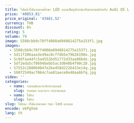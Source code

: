 ```yaml
---
title: ไฟหน้าไฟฉายคาดศีรษะ LED แบบเต็มอุปกรณ์เสริมรถยนต์สำหรับ Audi Q5 L
price: '40853.81'
price_original: '43461.52'
currency: THB
discount: 6%
rating: 5
volume: 79
image: S508cbb9c70ff4008a0940814275a153f1.jpg
images:
  - S508cbb9c70ff4008a0940814275a153f1.jpg
  - Sd11f206aaa3e49ac8cffdb5e79b26190o.jpg
  - Sc9dfaa44fc5a4552bd51772d33aa86bdo.jpg
  - Sdf2eda5cf8694bebb5ac3d040b4f90c2D.jpg
  - S7552c2880b9847e2be458d2226433e14q.jpg
  - S98f2549acf064c7aa81aece8e48aa6bfq.jpg
video: ''
categories:
  - name: รถยนต์และรถจักรยานยนต์
    slug: รถยนต-และรถจ-กรยานยนต
  - name: ไฟรถ
    slug: ไฟรถ
slug: ไฟหน-าไฟฉายคาดศ-รษะ-led-แบบเต
encode: okPgVom
lang: th
---
```

  